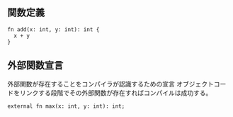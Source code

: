 ## 関数定義
```
fn add(x: int, y: int): int {
  x + y
}
```

## 外部関数宣言
外部関数が存在することをコンパイラが認識するための宣言
オブジェクトコードをリンクする段階でその外部関数が存在すればコンパイルは成功する。
```
external fn max(x: int, y: int): int;
```
